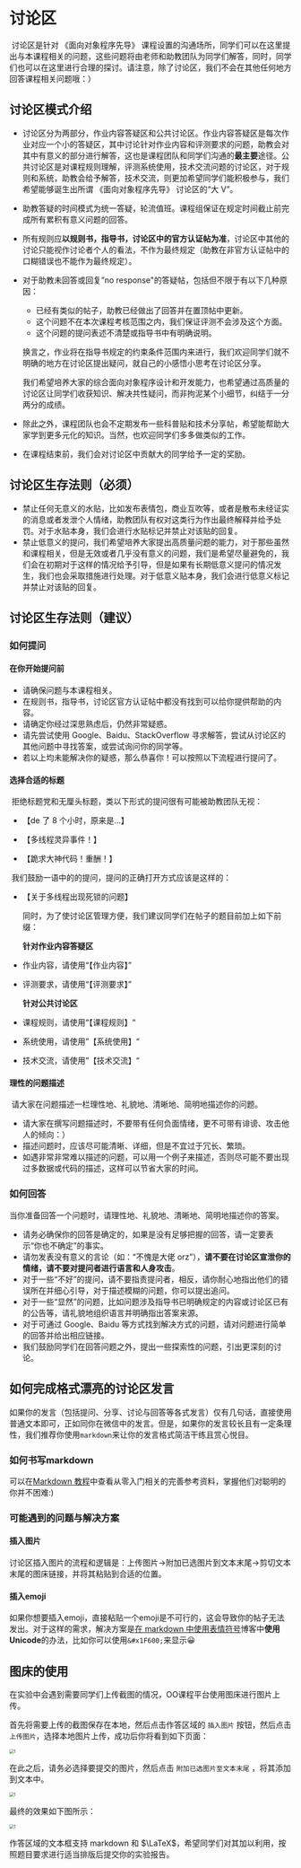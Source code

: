 # 讨论区

​	讨论区是针对 《面向对象程序先导》 课程设置的沟通场所，同学们可以在这里提出与本课程相关的问题，这些问题将由老师和助教团队为同学们解答，同时，同学们也可以在这里进行合理的探讨。请注意，除了讨论区，我们不会在其他任何地方回答课程相关问题哦：）

## 讨论区模式介绍

- 讨论区分为两部分，作业内容答疑区和公共讨论区。作业内容答疑区是每次作业对应一个小的答疑区，其中讨论针对作业内容和评测要求的问题，助教会对其中有意义的部分进行解答，这也是课程团队和同学们沟通的**最主要**途径。公共讨论区是对课程规则理解，评测系统使用，技术交流问题的讨论区，对于规则和系统，助教会给予解答，技术交流，则更加希望同学们能积极参与，我们希望能够诞生出所谓 《面向对象程序先导》 讨论区的“大 V”。

- 助教答疑的时间模式为统一答疑，轮流值班。课程组保证在规定时间截止前完成所有累积有意义问题的回答。

- 所有规则应**以规则书，指导书，讨论区中的官方认证帖为准**，讨论区中其他的讨论只能视作讨论者个人的看法，不作为最终规定（助教在非官方认证帖中的口糊错误也不能作为最终规定）。

- 对于助教未回答或回复”no response"的答疑帖，包括但不限于有以下几种原因：

  - 已经有类似的帖子，助教已经做出了回答并在置顶帖中更新。
  - 这个问题不在本次课程考核范围之内，我们保证评测不会涉及这个方面。
  - 这个问题的提问表述不清楚或指导书中有明确说明。

  换言之，作业将在指导书规定的约束条件范围内来进行，我们欢迎同学们就不明确的地方在讨论区提出疑问，就自己的小感悟小思考在讨论区分享。

  我们希望培养大家的综合面向对象程序设计和开发能力，也希望通过高质量的讨论区让同学们收获知识、解决共性疑问，而非拘泥某个小细节，纠结于一分两分的成绩。

- 除此之外，课程团队也会不定期发布一些科普贴和技术分享帖，希望能帮助大家学到更多元化的知识。当然，也欢迎同学们多多做类似的工作。

- 在课程结束前，我们会对讨论区中贡献大的同学给予一定的奖励。

## 讨论区生存法则（必须）

- 禁止任何无意义的水贴，比如发布表情包，商业互吹等，或者是散布未经证实的消息或者发泄个人情绪，助教团队有权对这类行为作出最终解释并给予处罚。对于水贴本身，我们会进行水贴标记并禁止对该贴的回复。
- 禁止低意义的提问，我们希望培养大家提出高质量问题的能力，对于那些虽然和课程相关，但是无效或者几乎没有意义的问题，我们是希望尽量避免的，我们会在初期对于这样的情况给予引导，但是如果有长期低意义提问的情况发生，我们也会采取措施进行处理。对于低意义贴本身，我们会进行低意义标记并禁止对该贴的回复。

## 讨论区生存法则（建议）

### 如何提问

#### 在你开始提问前

- 请确保问题与本课程相关。
- 在规则书，指导书，讨论区官方认证帖中都没有找到可以给你提供帮助的内容。
- 请确定你经过深思熟虑后，仍然非常疑惑。
- 请先尝试使用 Google、Baidu、StackOverflow 寻求解答，尝试从讨论区的其他问题中寻找答案，或尝试询问你的同学等。
- 若以上均未能解决你的疑惑，那么恭喜你！可以按照以下流程进行提问了。

#### 选择合适的标题

​	拒绝标题党和无厘头标题，类以下形式的提问很有可能被助教团队无视：

- 【de 了 8 个小时，原来是...】

- 【多线程灵异事件！】

- 【跪求大神代码！重酬！】

​	我们鼓励一语中的的提问，提问的正确打开方式应该是这样的：

- 【关于多线程出现死锁的问题】

    同时，为了使讨论区管理方便，我们建议同学们在帖子的题目前加上如下前缀：

    **针对作业内容答疑区**

- 作业内容，请使用“【作业内容】”

- 评测要求，请使用“【评测要求】”

   **针对公共讨论区**

- 课程规则，请使用“【课程规则】“

- 系统使用，请使用”【系统使用】“

- 技术交流，请使用”【技术交流】“

#### 理性的问题描述

​	请大家在问题描述一栏理性地、礼貌地、清晰地、简明地描述你的问题。

- 请大家在撰写问题描述时，不要带有任何负面情绪，更不可带有诽谤、攻击他人的倾向：）
- 描述问题时，应该尽可能清晰、详细，但是不宜过于冗长、繁琐。
- 如遇非常非常难以描述的问题，可以用一个例子来描述，否则尽可能不要出现过多数据或代码的描述，这样可以节省大家的时间。

### 如何回答

​	当你准备回答一个问题时，请理性地、礼貌地、清晰地、简明地描述你的答案。

- 请务必确保你的回答是确定的，如果是没有足够把握的回答，请一定要表示“你也不确定”的事实。
- 请勿发表没有意义的言论（如：“不愧是大佬 orz”），**请不要在讨论区宣泄你的情绪，请不要对提问者进行语言和人身攻击**。
- 对于一些“不好”的提问，请不要指责提问者，相反，请你耐心地指出他们的错误所在并细心引导，对于描述模糊的问题，你可以提出追问。
- 对于一些“显然”的问题，比如问题涉及指导书已明确规定的内容或讨论区已有的公告等，请礼貌地组织语言并明确指出答案来源。
- 对于可通过 Google、Baidu 等方式找到解决方式的问题，请对问题进行简单的回答并给出相应链接。
- 我们鼓励同学们在回答问题之外，提出一些探索性的问题，引出更深刻的讨论。

## 如何完成格式漂亮的讨论区发言

如果你的发言（包括提问、分享、讨论与回答等各式发言）仅有几句话，直接使用普通文本即可，正如同你在微信中的发言。但是，如果你的发言较长且有一定条理性，我们推荐你使用`markdown`来让你的发言格式简洁干练且赏心悦目。

### 如何书写markdown

可以在[Markdown 教程](https://www.runoob.com/markdown/md-tutorial.html)中查看从零入门相关的完善参考资料，掌握他们对聪明的你并不困难:)

### 可能遇到的问题与解决方案

#### 插入图片

讨论区插入图片的流程和逻辑是：上传图片$\rightarrow$附加已选图片到文本末尾$\rightarrow$剪切文本末尾的图床链接，并将其粘贴到合适的位置。

#### 插入emoji

如果你想要插入emoji，直接粘贴一个emoji是不可行的，这会导致你的帖子无法发出。对于这样的需求，解决方案是[在 markdown 中使用表情符号](https://www.jianshu.com/p/31f075f8e118)博客中**使用Unicode**的办法，比如你可以使用`&#x1F600;`来显示&#x1F600;

## 图床的使用

在实验中会遇到需要同学们上传截图的情况，OO课程平台使用图床进行图片上传。

首先将需要上传的截图保存在本地，然后点击作答区域的 `插入图片` 按钮，然后点击 `上传图片`，选择本地图片上传，成功后你将看到如下页面：

<img src="./image/2.png" alt="1" style="zoom:50%;" />

在此之后，请务必选择要提交的图片，然后点击 `附加已选图片至文本末尾` ，将其添加到文本中。

<img src="./image/4.png" alt="1" style="zoom:50%;" />

最终的效果如下图所示：

<img src="./image/3.png" alt="1" style="zoom:50%;" />

作答区域的文本框支持 markdown 和 $\LaTeX$，希望同学们对其加以利用，按照题目要求进行适当排版后提交你的实验报告。
